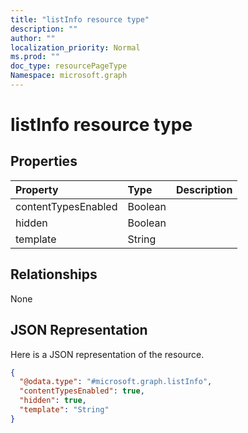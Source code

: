 ```yaml
---
title: "listInfo resource type"
description: ""
author: ""
localization_priority: Normal
ms.prod: ""
doc_type: resourcePageType
Namespace: microsoft.graph
---
```



# listInfo resource type



## Properties
|Property|Type|Description|
|:---|:---|:---|
|contentTypesEnabled|Boolean||
|hidden|Boolean||
|template|String||

## Relationships
None

## JSON Representation
Here is a JSON representation of the resource.
<!-- {
  "blockType": "resource",
  "@odata.type": "microsoft.graph.listInfo"
}
-->
``` json
{
  "@odata.type": "#microsoft.graph.listInfo",
  "contentTypesEnabled": true,
  "hidden": true,
  "template": "String"
}
```

